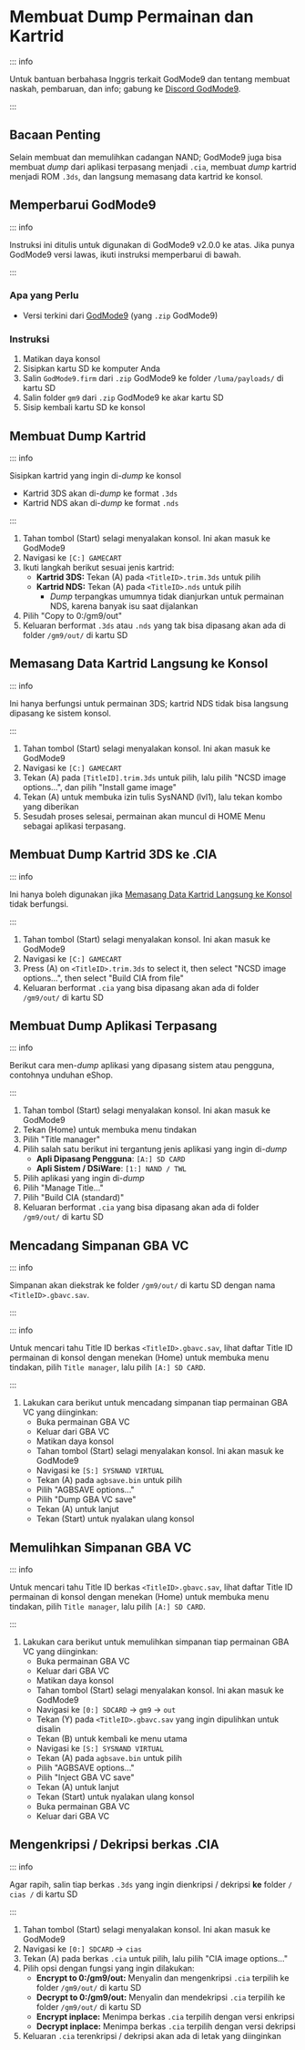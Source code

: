 # Membuat Dump Permainan dan Kartrid

::: info

Untuk bantuan berbahasa Inggris terkait GodMode9 dan tentang membuat naskah, pembaruan, dan info; gabung ke [Discord GodMode9](https://discord.gg/BRcbvtFxX4).

:::

## Bacaan Penting

Selain membuat dan memulihkan cadangan NAND; GodMode9 juga bisa membuat _dump_ dari aplikasi terpasang menjadi `.cia`, membuat _dump_ kartrid menjadi ROM `.3ds`, dan langsung memasang data kartrid ke konsol.

## Memperbarui GodMode9

::: info

Instruksi ini ditulis untuk digunakan di GodMode9 v2.0.0 ke atas. Jika punya GodMode9 versi lawas, ikuti instruksi memperbarui di bawah.

:::

### Apa yang Perlu

- Versi terkini dari [GodMode9](https://github.com/d0k3/GodMode9/releases/latest) (yang `.zip` GodMode9)

### Instruksi

1. Matikan daya konsol
2. Sisipkan kartu SD ke komputer Anda
3. Salin `GodMode9.firm` dari `.zip` GodMode9 ke folder `/luma/payloads/` di kartu SD
4. Salin folder `gm9` dari `.zip` GodMode9 ke akar kartu SD
5. Sisip kembali kartu SD ke konsol

## Membuat Dump Kartrid

::: info

Sisipkan kartrid yang ingin di-_dump_ ke konsol

- Kartrid 3DS akan di-_dump_ ke format `.3ds`
- Kartrid NDS akan di-_dump_ ke format `.nds`

:::

1. Tahan tombol (Start) selagi menyalakan konsol. Ini akan masuk ke GodMode9
2. Navigasi ke `[C:] GAMECART`
3. Ikuti langkah berikut sesuai jenis kartrid:
    - **Kartrid 3DS:** Tekan (A) pada `<TitleID>.trim.3ds` untuk pilih
    - **Kartrid NDS:** Tekan (A) pada `<TitleID>.nds` untuk pilih
        - _Dump_ terpangkas umumnya tidak dianjurkan untuk permainan NDS, karena banyak isu saat dijalankan
4. Pilih "Copy to 0:/gm9/out"
5. Keluaran berformat `.3ds` atau `.nds` yang tak bisa dipasang akan ada di folder `/gm9/out/` di kartu SD

## Memasang Data Kartrid Langsung ke Konsol

::: info

Ini hanya berfungsi untuk permainan 3DS; kartrid NDS tidak bisa langsung dipasang ke sistem konsol.

:::

1. Tahan tombol (Start) selagi menyalakan konsol. Ini akan masuk ke GodMode9
2. Navigasi ke `[C:] GAMECART`
3. Tekan (A) pada `[TitleID].trim.3ds` untuk pilih, lalu pilih "NCSD image options...", dan pilih "Install game image"
4. Tekan (A) untuk membuka izin tulis SysNAND (lvl1), lalu tekan kombo yang diberikan
5. Sesudah proses selesai, permainan akan muncul di HOME Menu sebagai aplikasi terpasang.

## Membuat Dump Kartrid 3DS ke .CIA

::: info

Ini hanya boleh digunakan jika [Memasang Data Kartrid Langsung ke Konsol](#installing-a-game-cartridge-directly-to-the-system) tidak berfungsi.

:::

1. Tahan tombol (Start) selagi menyalakan konsol. Ini akan masuk ke GodMode9
2. Navigasi ke `[C:] GAMECART`
3. Press (A) on `<TitleID>.trim.3ds` to select it, then select "NCSD image options...", then select "Build CIA from file"
4. Keluaran berformat `.cia` yang bisa dipasang akan ada di folder `/gm9/out/` di kartu SD

## Membuat Dump Aplikasi Terpasang

::: info

Berikut cara men-_dump_ aplikasi yang dipasang sistem atau pengguna, contohnya unduhan eShop.

:::

1. Tahan tombol (Start) selagi menyalakan konsol. Ini akan masuk ke GodMode9
2. Tekan (Home) untuk membuka menu tindakan
3. Pilih "Title manager"
4. Pilih salah satu berikut ini tergantung jenis aplikasi yang ingin di-_dump_
    - **Apli Dipasang Pengguna**: `[A:] SD CARD`
    - **Apli Sistem / DSiWare**: `[1:] NAND / TWL`
5. Pilih aplikasi yang ingin di-_dump_
6. Pilih "Manage Title..."
7. Pilih "Build CIA (standard)"
8. Keluaran berformat `.cia` yang bisa dipasang akan ada di folder `/gm9/out/` di kartu SD

## Mencadang Simpanan GBA VC

::: info

Simpanan akan diekstrak ke folder `/gm9/out/` di kartu SD dengan nama `<TitleID>.gbavc.sav`.

:::

::: info

Untuk mencari tahu Title ID berkas `<TitleID>.gbavc.sav`, lihat daftar Title ID permainan di konsol dengan menekan (Home) untuk membuka menu tindakan, pilih `Title manager`, lalu pilih `[A:] SD CARD`.

:::

1. Lakukan cara berikut untuk mencadang simpanan tiap permainan GBA VC yang diinginkan:
    - Buka permainan GBA VC
    - Keluar dari GBA VC
    - Matikan daya konsol
    - Tahan tombol (Start) selagi menyalakan konsol. Ini akan masuk ke GodMode9
    - Navigasi ke `[S:] SYSNAND VIRTUAL`
    - Tekan (A) pada `agbsave.bin` untuk pilih
    - Pilih "AGBSAVE options..."
    - Pilih "Dump GBA VC save"
    - Tekan (A) untuk lanjut
    - Tekan (Start) untuk nyalakan ulang konsol

## Memulihkan Simpanan GBA VC

::: info

Untuk mencari tahu Title ID berkas `<TitleID>.gbavc.sav`, lihat daftar Title ID permainan di konsol dengan menekan (Home) untuk membuka menu tindakan, pilih `Title manager`, lalu pilih `[A:] SD CARD`.

:::

1. Lakukan cara berikut untuk memulihkan simpanan tiap permainan GBA VC yang diinginkan:
    - Buka permainan GBA VC
    - Keluar dari GBA VC
    - Matikan daya konsol
    - Tahan tombol (Start) selagi menyalakan konsol. Ini akan masuk ke GodMode9
    - Navigasi ke `[0:] SDCARD` -> `gm9` -> `out`
    - Tekan (Y) pada `<TitleID>.gbavc.sav` yang ingin dipulihkan untuk disalin
    - Tekan (B) untuk kembali ke menu utama
    - Navigasi ke `[S:] SYSNAND VIRTUAL`
    - Tekan (A) pada `agbsave.bin` untuk pilih
    - Pilih "AGBSAVE options..."
    - Pilih "Inject GBA VC save"
    - Tekan (A) untuk lanjut
    - Tekan (Start) untuk nyalakan ulang konsol
    - Buka permainan GBA VC
    - Keluar dari GBA VC

## Mengenkripsi / Dekripsi berkas .CIA

::: info

Agar rapih, salin tiap berkas `.3ds` yang ingin dienkripsi / dekripsi **ke** folder `/ cias /` di kartu SD

:::

1. Tahan tombol (Start) selagi menyalakan konsol. Ini akan masuk ke GodMode9
2. Navigasi ke `[0:] SDCARD` -> `cias`
3. Tekan (A) pada berkas `.cia` untuk pilih, lalu pilih "CIA image options..."
4. Pilih opsi dengan fungsi yang ingin dilakukan:
    - **Encrypt to 0:/gm9/out:** Menyalin dan mengenkripsi `.cia` terpilih ke folder `/gm9/out/` di kartu SD
    - **Decrypt to 0:/gm9/out:** Menyalin dan mendekripsi `.cia` terpilih ke folder `/gm9/out/` di kartu SD
    - **Encrypt inplace:** Menimpa berkas `.cia` terpilih dengan versi enkripsi
    - **Decrypt inplace:** Menimpa berkas `.cia` terpilih dengan versi dekripsi
5. Keluaran `.cia` terenkripsi / dekripsi akan ada di letak yang diinginkan
